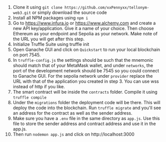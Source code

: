 1. Clone it using `git clone https://github.com/xxPennyxx/tellonym-web3.git` or simply download the source code
2. Install all NPM packages using `npm i`
3. Go to https://www.infura.io or https://www.alchemy.com and create a new API key/application. Give it a name of your choice. Then choose Ethereum as your endpoint and Sepolia as your network. Make note of the URL you will get after this step.
4. Initialize Truffle Suite using truffle init
5. Open Ganache GUI and click on `Quickstart` to run your local blockchain on port 7545.
6. In `truffle-config.js` the settings should be such that the mnemonic should match that of your MetaMask wallet, and under `networks`, the port of the development network should be 7545 so you could connect to Ganache GUI. For the sepolia network under `provider` replace the URL with that of the application you created in step 3. You can use wss instead of http if you like.
7. The smart contract will be inside the `contracts` folder. Compile it using `truffle compile`
8. Under the `migrations` folder the deployment code will be there. This will deploy the code into the blockchain. Run `truffle migrate` and you'll see an address for the contract as well as the sender address.
9. Make sure you have a `.env` file in the same directory as `app.js`. Use this file to store the sender address and contract address and use it in the app.js. 
10. Then run `nodemon app.js` and click on http://localhost:3000
